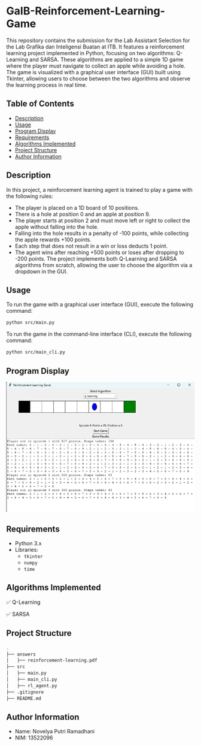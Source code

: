 # GaIB-Reinforcement-Learning-Game

This repository contains the submission for the Lab Assistant Selection for the Lab Grafika dan Inteligensi Buatan at ITB. It features a reinforcement learning project implemented in Python, focusing on two algorithms: Q-Learning and SARSA. These algorithms are applied to a simple 1D game where the player must navigate to collect an apple while avoiding a hole. The game is visualized with a graphical user interface (GUI) built using Tkinter, allowing users to choose between the two algorithms and observe the learning process in real time.

## Table of Contents
- [Description](#description)
- [Usage](#usage)
- [Program Display](#program-display)
- [Requirements](#requirements)
- [Algorithms Implemented](#algorithms-implemented)
- [Project Structure](#project-structure)
- [Author Information](#author-information)

## Description

In this project, a reinforcement learning agent is trained to play a game with the following rules:
- The player is placed on a 1D board of 10 positions.
- There is a hole at position 0 and an apple at position 9.
- The player starts at position 2 and must move left or right to collect the apple without falling into the hole.
- Falling into the hole results in a penalty of -100 points, while collecting the apple rewards +100 points.
- Each step that does not result in a win or loss deducts 1 point.
- The agent wins after reaching +500 points or loses after dropping to -200 points.
The project implements both Q-Learning and SARSA algorithms from scratch, allowing the user to choose the algorithm via a dropdown in the GUI.

## Usage
To run the game with a graphical user interface (GUI), execute the following command:
```bash
python src/main.py
```

To run the game in the command-line interface (CLI), execute the following command:
```bash
python src/main_cli.py
```

## Program Display

![GUI](assets/gui.png)

## Requirements

- Python 3.x
- Libraries:
  - `tkinter`
  - `numpy`
  - `time`

## Algorithms Implemented

✅ Q-Learning

✅ SARSA

## Project Structure
```bash
.
├── answers
│   ├── reinforcement-learning.pdf
├── src
│   ├── main.py
│   ├── main_cli.py
│   ├── rl_agent.py
├── .gitignore
├── README.md
```

## Author Information
- Name: Novelya Putri Ramadhani
- NIM: 13522096